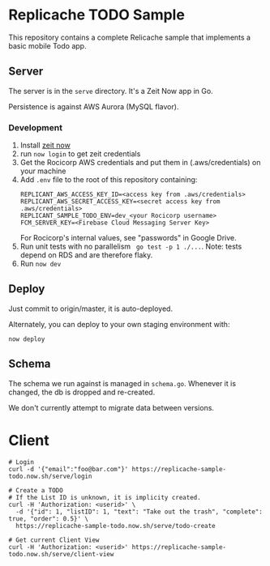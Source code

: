 # Replicache TODO Sample

This repository contains a complete Relicache sample that implements a basic mobile Todo app.

## Server

The server is in the `serve` directory. It's a Zeit Now app in Go.

Persistence is against AWS Aurora (MySQL flavor).

### Development

1. Install [zeit now](https://zeit.co/download)
1. run `now login` to get zeit credentials
1. Get the Rocicorp AWS credentials and put them in (.aws/credentials) on your machine
1. Add `.env` file to the root of this repository containing:
    ```
    REPLICANT_AWS_ACCESS_KEY_ID=<access key from .aws/credentials>
    REPLICANT_AWS_SECRET_ACCESS_KEY=<secret access key from .aws/credentials>
    REPLICANT_SAMPLE_TODO_ENV=dev_<your Rocicorp username>
    FCM_SERVER_KEY=<Firebase Cloud Messaging Server Key>
    ```
    For Rocicorp's internal values, see "passwords" in Google Drive.
1. Run unit tests with no parallelism ` go test -p 1 ./...`. Note: tests depend on RDS and are therefore flaky.
1. Run `now dev`

## Deploy

Just commit to origin/master, it is auto-deployed.

Alternately, you can deploy to your own staging environment with:

```
now deploy
```

## Schema

The schema we run against is managed in `schema.go`. Whenever it is changed, the db is dropped and re-created.

We don't currently attempt to migrate data between versions.

# Client

```
# Login
curl -d '{"email":"foo@bar.com"}' https://replicache-sample-todo.now.sh/serve/login

# Create a TODO
# If the List ID is unknown, it is implicity created.
curl -H 'Authorization: <userid>' \
  -d '{"id": 1, "listID": 1, "text": "Take out the trash", "complete": true, "order": 0.5}' \
  https://replicache-sample-todo.now.sh/serve/todo-create

# Get current Client View
curl -H 'Authorization: <userid>' https://replicache-sample-todo.now.sh/serve/client-view
```
